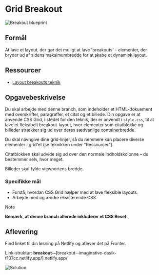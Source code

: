 # **Grid Breakout**

![Breakout blueprint](./assets/breakout1.png)

## Formål

At lave et layout, der gør det muligt at lave 'breakouts' - elementer, der bryder ud af sidens maksimumbredde for at skabe et dynamisk layout.

## Ressourcer

- [Layout breakouts teknik](https://ryanmulligan.dev/blog/layout-breakouts/)

## Opgavebeskrivelse

Du skal arbejde med denne branch, som indeholder et HTML-dokuement med overskrifter, paragraffer, et citat og et billede. Din opgave er at anvende CSS Grid, i stedet for den teknik, der er anvendt i `style.css`, til at lave et fleksibelt breakout-layout, hvor elementer som citatblokke og billeder strækker sig ud over deres sædvanlige containerbredde.

Du skal navngive dine grid-linjer, så du nemmere kan placere diverse elementer i grid'et (se teknikken under "Ressourcer").

Citatblokken skal udvide sig ud over den normale indholdskolonne – du bestemmer selv, hvor meget.

Billeder skal fylde viewportens bredde.

### Specifikke mål

- Forstå, hvordan CSS Grid hælper med at lave fleksible layouts.
- Arbejde med og ændre eksisterende CSS

> [!NOTE]  
> **Bemærk, at denne branch allerede inkluderer et CSS Reset.**

## Aflevering

Find linket til din løsning på Netlify og aflever det på Fronter.

Link-struktur: **breakout--**[breakout--imaginative-dasik-f107cc.netlify.app/].netlify.app/

![Solution](./assets/breakout2.png)
